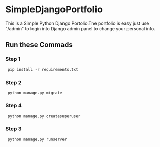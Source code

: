 # SimpleDjangoPortfolio

This is a Simple Python Django Portolio.The portfolio is easy  just use "/admin"  to login into Django admin panel to change your personal info.



## Run these Commads
### Step 1
     pip install -r requirements.txt
### Step 2
     python manage.py migrate
     
### Step 4
     python manage.py createsuperuser
        
### Step 3
     python manage.py runserver
